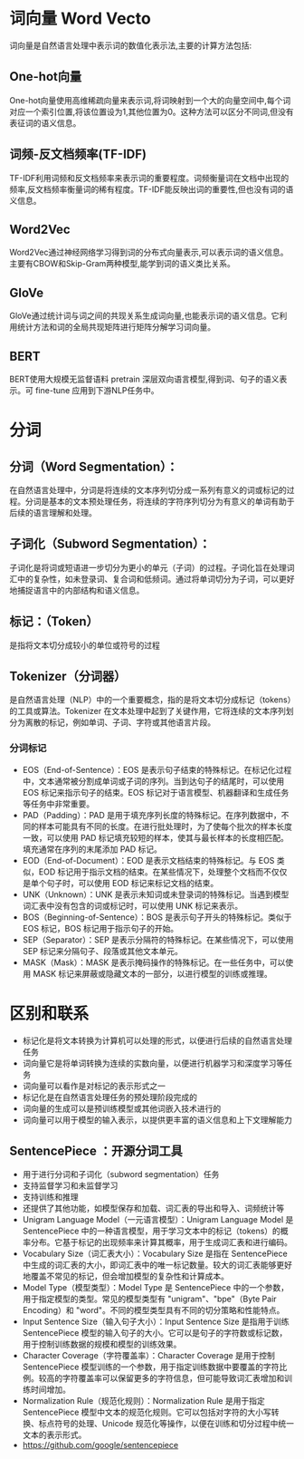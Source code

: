 # 词向量 Word Vecto
词向量是自然语言处理中表示词的数值化表示法,主要的计算方法包括:

## One-hot向量
One-hot向量使用高维稀疏向量来表示词,将词映射到一个大的向量空间中,每个词对应一个索引位置,将该位置设为1,其他位置为0。这种方法可以区分不同词,但没有表征词的语义信息。

## 词频-反文档频率(TF-IDF)
TF-IDF利用词频和反文档频率来表示词的重要程度。词频衡量词在文档中出现的频率,反文档频率衡量词的稀有程度。TF-IDF能反映出词的重要性,但也没有词的语义信息。

## Word2Vec
Word2Vec通过神经网络学习得到词的分布式向量表示,可以表示词的语义信息。主要有CBOW和Skip-Gram两种模型,能学到词的语义类比关系。

## GloVe
GloVe通过统计词与词之间的共现关系生成词向量,也能表示词的语义信息。它利用统计方法和词的全局共现矩阵进行矩阵分解学习词向量。

## BERT
BERT使用大规模无监督语料 pretrain 深层双向语言模型,得到词、句子的语义表示。可 fine-tune 应用到下游NLP任务中。

# 分词
## 分词（Word Segmentation）：
在自然语言处理中，分词是将连续的文本序列切分成一系列有意义的词或标记的过程。分词是基本的文本预处理任务，将连续的字符序列切分为有意义的单词有助于后续的语言理解和处理。
## 子词化（Subword Segmentation）：
子词化是将词或短语进一步切分为更小的单元（子词）的过程。子词化旨在处理词汇中的复杂性，如未登录词、复合词和低频词。通过将单词切分为子词，可以更好地捕捉语言中的内部结构和语义信息。
## 标记：（Token）
是指将文本切分成较小的单位或符号的过程
## Tokenizer（分词器）
是自然语言处理（NLP）中的一个重要概念，指的是将文本切分成标记（tokens）的工具或算法。Tokenizer 在文本处理中起到了关键作用，它将连续的文本序列划分为离散的标记，例如单词、子词、字符或其他语言片段。
### 分词标记
- EOS（End-of-Sentence）：EOS 是表示句子结束的特殊标记。在标记化过程中，文本通常被分割成单词或子词的序列。当到达句子的结尾时，可以使用 EOS 标记来指示句子的结束。EOS 标记对于语言模型、机器翻译和生成任务等任务中非常重要。
- PAD（Padding）：PAD 是用于填充序列长度的特殊标记。在序列数据中，不同的样本可能具有不同的长度。在进行批处理时，为了使每个批次的样本长度一致，可以使用 PAD 标记填充较短的样本，使其与最长样本的长度相匹配。填充通常在序列的末尾添加 PAD 标记。
- EOD（End-of-Document）：EOD 是表示文档结束的特殊标记。与 EOS 类似，EOD 标记用于指示文档的结束。在某些情况下，处理整个文档而不仅仅是单个句子时，可以使用 EOD 标记来标记文档的结束。
- UNK（Unknown）：UNK 是表示未知词或未登录词的特殊标记。当遇到模型词汇表中没有包含的词或标记时，可以使用 UNK 标记来表示。
- BOS（Beginning-of-Sentence）：BOS 是表示句子开头的特殊标记。类似于 EOS 标记，BOS 标记用于指示句子的开始。
- SEP（Separator）：SEP 是表示分隔符的特殊标记。在某些情况下，可以使用 SEP 标记来分隔句子、段落或其他文本单元。
- MASK（Mask）：MASK 是表示掩码操作的特殊标记。在一些任务中，可以使用 MASK 标记来屏蔽或隐藏文本的一部分，以进行模型的训练或推理。
# 区别和联系
- 标记化是将文本转换为计算机可以处理的形式，以便进行后续的自然语言处理任务
- 词向量它是将单词转换为连续的实数向量，以便进行机器学习和深度学习等任务
- 词向量可以看作是对标记的表示形式之一
- 标记化是在自然语言处理任务的预处理阶段完成的
- 词向量的生成可以是预训练模型或其他词嵌入技术进行的
- 词向量可以用于模型的输入表示，以提供更丰富的语义信息和上下文理解能力

## SentencePiece ：开源分词工具
- 用于进行分词和子词化（subword segmentation）任务
- 支持监督学习和未监督学习
- 支持训练和推理
- 还提供了其他功能，如模型保存和加载、词汇表的导出和导入、词频统计等
- Unigram Language Model（一元语言模型）：Unigram Language Model 是 SentencePiece 中的一种语言模型，用于学习文本中的标记（tokens）的概率分布。它基于标记的出现频率来计算其概率，用于生成词汇表和进行编码。
- Vocabulary Size（词汇表大小）：Vocabulary Size 是指在 SentencePiece 中生成的词汇表的大小，即词汇表中的唯一标记数量。较大的词汇表能够更好地覆盖不常见的标记，但会增加模型的复杂性和计算成本。
- Model Type（模型类型）：Model Type 是 SentencePiece 中的一个参数，用于指定模型的类型。常见的模型类型有 "unigram"、"bpe"（Byte Pair Encoding）和 "word"。不同的模型类型具有不同的切分策略和性能特点。
- Input Sentence Size（输入句子大小）：Input Sentence Size 是指用于训练 SentencePiece 模型的输入句子的大小。它可以是句子的字符数或标记数，用于控制训练数据的规模和模型的训练效果。
- Character Coverage（字符覆盖率）：Character Coverage 是用于控制 SentencePiece 模型训练的一个参数，用于指定训练数据中要覆盖的字符比例。较高的字符覆盖率可以保留更多的字符信息，但可能导致词汇表增加和训练时间增加。
- Normalization Rule（规范化规则）：Normalization Rule 是用于指定 SentencePiece 模型中文本的规范化规则。它可以包括对字符的大小写转换、标点符号的处理、Unicode 规范化等操作，以便在训练和切分过程中统一文本的表示形式。
- https://github.com/google/sentencepiece

